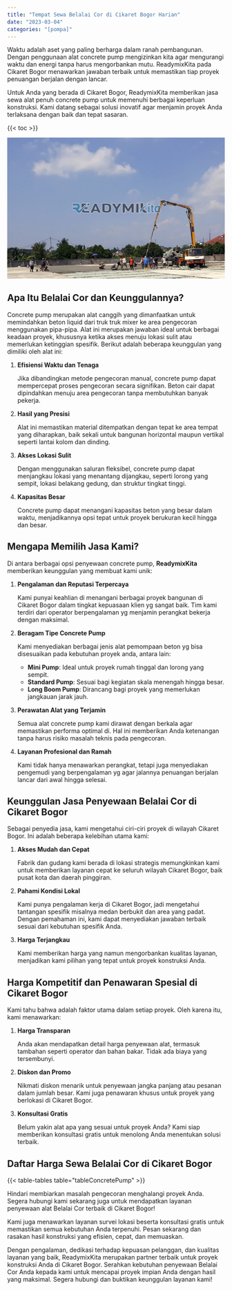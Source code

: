 ```yaml
---
title: "Tempat Sewa Belalai Cor di Cikaret Bogor Harian"
date: "2023-03-04"
categories: "[pompa]"
---
```


Waktu adalah aset yang paling berharga dalam ranah pembangunan. Dengan penggunaan alat concrete pump mengizinkan kita agar mengurangi waktu dan energi tanpa harus mengorbankan mutu. ReadymixKita pada Cikaret Bogor menawarkan jawaban terbaik untuk memastikan tiap proyek penuangan berjalan dengan lancar.

Untuk Anda yang berada di Cikaret Bogor, ReadymixKita memberikan jasa sewa alat penuh concrete pump untuk memenuhi berbagai keperluan konstruksi. Kami datang sebagai solusi inovatif agar menjamin proyek Anda terlaksana dengan baik dan tepat sasaran.

{{< toc >}}

![Tempat Sewa Belalai Cor di Cikaret Bogor Harian](/images/pompa/sewa-pompa-08.jpg)

## Apa Itu Belalai Cor dan Keunggulannya?

Concrete pump merupakan alat canggih yang dimanfaatkan untuk memindahkan beton liquid dari truk truk mixer ke area pengecoran menggunakan pipa-pipa. Alat ini merupakan jawaban ideal untuk berbagai keadaan proyek, khususnya ketika akses menuju lokasi sulit atau memerlukan ketinggian spesifik. Berikut adalah beberapa keunggulan yang dimiliki oleh alat ini:

1. **Efisiensi Waktu dan Tenaga**

   Jika dibandingkan metode pengecoran manual, concrete pump dapat mempercepat proses pengecoran secara signifikan. Beton cair dapat dipindahkan menuju area pengecoran tanpa membutuhkan banyak pekerja.

2. **Hasil yang Presisi**

   Alat ini memastikan material ditempatkan dengan tepat ke area tempat yang diharapkan, baik sekali untuk bangunan horizontal maupun vertikal seperti lantai kolom dan dinding.

3. **Akses Lokasi Sulit**

   Dengan menggunakan saluran fleksibel, concrete pump dapat menjangkau lokasi yang menantang dijangkau, seperti lorong yang sempit, lokasi belakang gedung, dan struktur tingkat tinggi.

4. **Kapasitas Besar**

   Concrete pump dapat menangani kapasitas beton yang besar dalam waktu, menjadikannya opsi tepat untuk proyek berukuran kecil hingga dan besar.

## Mengapa Memilih Jasa Kami?

Di antara berbagai opsi penyewaan concrete pump, **ReadymixKita** memberikan keunggulan yang membuat kami unik:

1. **Pengalaman dan Reputasi Terpercaya**

   Kami punyai keahlian di menangani berbagai proyek bangunan di Cikaret Bogor dalam tingkat kepuasaan klien yg sangat baik. Tim kami terdiri dari operator berpengalaman yg menjamin perangkat bekerja dengan maksimal.

2. **Beragam Tipe Concrete Pump**

   Kami menyediakan berbagai jenis alat pemompaan beton yg bisa disesuaikan pada kebutuhan proyek anda, antara lain:
   - **Mini Pump**: Ideal untuk proyek rumah tinggal dan lorong yang sempit.
   - **Standard Pump**: Sesuai bagi kegiatan skala menengah hingga besar.
   - **Long Boom Pump**: Dirancang bagi proyek yang memerlukan jangkauan jarak jauh.

3. **Perawatan Alat yang Terjamin**

   Semua alat concrete pump kami dirawat dengan berkala agar memastikan performa optimal di. Hal ini memberikan Anda ketenangan tanpa harus risiko masalah teknis pada pengecoran.

4. **Layanan Profesional dan Ramah**

   Kami tidak hanya menawarkan perangkat, tetapi juga menyediakan pengemudi yang berpengalaman yg agar jalannya penuangan berjalan lancar dari awal hingga selesai.

## Keunggulan Jasa Penyewaan Belalai Cor di Cikaret Bogor

Sebagai penyedia jasa, kami mengetahui ciri-ciri proyek di wilayah Cikaret Bogor. Ini adalah beberapa kelebihan utama kami:

1. **Akses Mudah dan Cepat**

   Fabrik dan gudang kami berada di lokasi strategis memungkinkan kami untuk memberikan layanan cepat ke seluruh wilayah Cikaret Bogor, baik pusat kota dan daerah pinggiran.

2. **Pahami Kondisi Lokal**

   Kami punya pengalaman kerja di Cikaret Bogor, jadi mengetahui tantangan spesifik misalnya medan berbukit dan area yang padat. Dengan pemahaman ini, kami dapat menyediakan jawaban terbaik sesuai dari kebutuhan spesifik Anda.

3. **Harga Terjangkau**

   Kami memberikan harga yang namun mengorbankan kualitas layanan, menjadikan kami pilihan yang tepat untuk proyek konstruksi Anda.

## Harga Kompetitif dan Penawaran Spesial di Cikaret Bogor

Kami tahu bahwa adalah faktor utama dalam setiap proyek. Oleh karena itu, kami menawarkan:

1. **Harga Transparan**

   Anda akan mendapatkan detail harga penyewaan alat, termasuk tambahan seperti operator dan bahan bakar. Tidak ada biaya yang tersembunyi.

2. **Diskon dan Promo**

   Nikmati diskon menarik untuk penyewaan jangka panjang atau pesanan dalam jumlah besar. Kami juga penawaran khusus untuk proyek yang berlokasi di Cikaret Bogor.

3. **Konsultasi Gratis**

   Belum yakin alat apa yang sesuai untuk proyek Anda? Kami siap memberikan konsultasi gratis untuk menolong Anda menentukan solusi terbaik.

## Daftar Harga Sewa Belalai Cor di Cikaret Bogor

{{< table-tables table="tableConcretePump" >}}

Hindari membiarkan masalah pengecoran menghalangi proyek Anda. Segera hubungi kami sekarang juga untuk mendapatkan layanan penyewaan alat Belalai Cor terbaik di Cikaret Bogor!

Kami juga menawarkan layanan survei lokasi beserta konsultasi gratis untuk memastikan semua kebutuhan Anda terpenuhi. Pesan sekarang dan rasakan hasil konstruksi yang efisien, cepat, dan memuaskan.

Dengan pengalaman, dedikasi terhadap kepuasan pelanggan, dan kualitas layanan yang baik, ReadymixKita merupakan partner terbaik untuk proyek konstruksi Anda di Cikaret Bogor. Serahkan kebutuhan penyewaan Belalai Cor Anda kepada kami untuk mencapai proyek impian Anda dengan hasil yang maksimal. Segera hubungi dan buktikan keunggulan layanan kami!